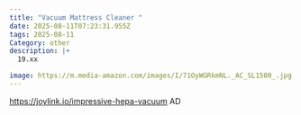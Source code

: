 ```yaml
---
title: "Vacuum Mattress Cleaner "
date: 2025-08-11T07:23:31.955Z
tags: 2025-08-11
Category: other
description: |+
  19.xx 

image: https://m.media-amazon.com/images/I/71OyWGRkmNL._AC_SL1500_.jpg
---
```

https://joylink.io/impressive-hepa-vacuum
AD